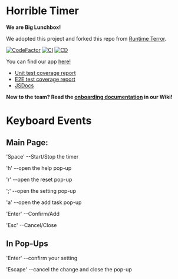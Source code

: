 # Horrible Timer

**We are Big Lunchbox!**

We adopted this project and forked this repo from [Runtime Terror](https://github.com/Jackie1342/cse110-w21-group13).

[![CodeFactor](https://www.codefactor.io/repository/github/kat066/biglunchbox-pomodoro/badge?s=60ed377b2b1538342690c2bba4151269aedbbc86)](https://www.codefactor.io/repository/github/kat066/biglunchbox-pomodoro)
[![CI](https://github.com/kat066/biglunchbox-pomodoro/actions/workflows/integrate.yml/badge.svg)](https://github.com/kat066/biglunchbox-pomodoro/actions/workflows/integrate.yml)
[![CD](https://github.com/kat066/biglunchbox-pomodoro/actions/workflows/deploy.yml/badge.svg)](https://github.com/kat066/biglunchbox-pomodoro/actions/workflows/deploy.yml)

You can find our app [here!](https://kat066.github.io/biglunchbox-pomodoro/)
* [Unit test coverage report](https://kat066.github.io/biglunchbox-pomodoro/coverage/jest/lcov-report)
* [E2E test coverage report](https://kat066.github.io/biglunchbox-pomodoro/coverage/cypress/lcov-report)
* [JSDocs](https://kat066.github.io/biglunchbox-pomodoro/docs)

**New to the team? Read the [onboarding documentation](https://github.com/kat066/biglunchbox-pomodoro/wiki/Onboarding) in our Wiki!**

# Keyboard Events

## Main Page:

'Space' --Start/Stop the timer

'h'     --open the help pop-up

'r'     --open the reset pop-up

';'     --open the setting pop-up

'a'     --open the add task pop-up

'Enter' --Confirm/Add

'Esc'   --Cancel/Close

## In Pop-Ups

'Enter' --confirm your setting

'Escape' --cancel the change and close the pop-up